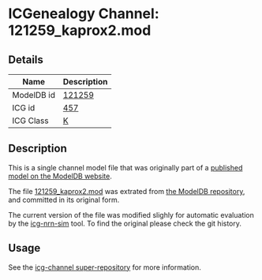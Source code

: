 # ICGenealogy Channel: 121259\_kaprox2.mod

## Details

Name | Description
---- | -----------
ModelDB id | [121259](http://senselab.med.yale.edu/ModelDB/ShowModel.cshtml?model=121259)
ICG id | [457](http://icg.neurotheory.ox.ac.uk/channels/1/457)
ICG Class | [K](http://icg.neurotheory.ox.ac.uk/channels/1)

## Description

This is a single channel model file that was originally part of a [published model on the ModelDB website](http://senselab.med.yale.edu/mModelDB/ShowModel.cshtml?model=121259).


The file [121259\_kaprox2.mod](121259_kaprox2.mod) was extrated from [the ModelDB repository](http://senselab.med.yale.edu/ModelDB/ShowModel.cshtml?model=121259), and committed in its original form.

The current version of the file was modified slighly for automatic evaluation by the [icg-nrn-sim](https://github.com/icgenealogy/icg-nrn-sim) tool. To find the original please check the git history.


## Usage

See the [icg-channel super-repository](https://github.com/icgenealogy/icg-channels) for more information.